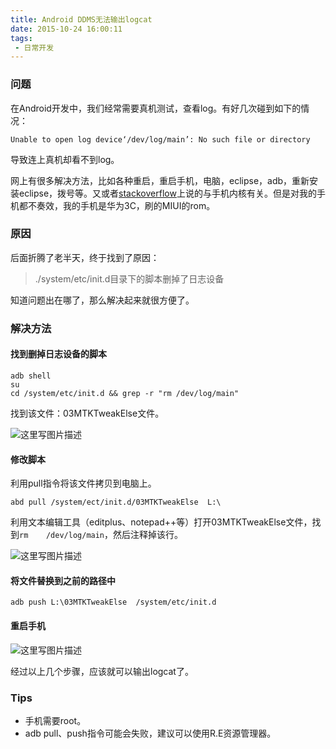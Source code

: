 ```yaml
---
title: Android DDMS无法输出logcat
date: 2015-10-24 16:00:11
tags:
 - 日常开发
---
```


### 问题
在Android开发中，我们经常需要真机测试，查看log。有好几次碰到如下的情况：
```
Unable to open log device‘/dev/log/main’: No such file or directory
```
导致连上真机却看不到log。

网上有很多解决方法，比如各种重启，重启手机，电脑，eclipse，adb，重新安装eclipse，拨号等。又或者[stackoverflow](http://stackoverflow.com/questions/4867971/dev-log-main-not-found)上说的与手机内核有关。但是对我的手机都不奏效，我的手机是华为3C，刷的MIUI的rom。

### 原因
后面折腾了老半天，终于找到了原因：

 >./system/etc/init.d目录下的脚本删掉了日志设备 </font>


知道问题出在哪了，那么解决起来就很方便了。

<!--more-->

### 解决方法

#### 找到删掉日志设备的脚本
```
adb shell
su
cd /system/etc/init.d && grep -r "rm /dev/log/main"
```
找到该文件：03MTKTweakElse文件。

![这里写图片描述](http://7xryow.com1.z0.glb.clouddn.com/2015/10/ddms-logcat1.png)

#### 修改脚本
利用pull指令将该文件拷贝到电脑上。
```
abd pull /system/ect/init.d/03MTKTweakElse  L:\
```
利用文本编辑工具（editplus、notepad++等）打开03MTKTweakElse文件，找到``rm    /dev/log/main``，然后注释掉该行。

![这里写图片描述](http://7xryow.com1.z0.glb.clouddn.com/2015/10/ddms-logcat2.png)

#### 将文件替换到之前的路径中
```
adb push L:\03MTKTweakElse  /system/etc/init.d
```

#### 重启手机
![这里写图片描述](http://7xryow.com1.z0.glb.clouddn.com/2015/10/ddms-logcat3.png)

经过以上几个步骤，应该就可以输出logcat了。

### Tips
- 手机需要root。
- adb pull、push指令可能会失败，建议可以使用R.E资源管理器。
